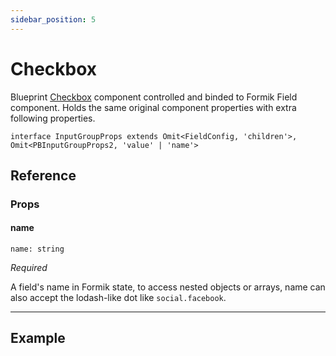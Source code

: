 ```yaml
---
sidebar_position: 5
---
```


# Checkbox

Blueprint [Checkbox](https://blueprintjs.com/docs/#core/components/checkbox) component controlled and binded to Formik Field component. Holds the same original component properties with extra following properties.

`interface InputGroupProps extends Omit<FieldConfig, 'children'>, Omit<PBInputGroupProps2, 'value' | 'name'>`

## Reference

### Props

#### name

`name: string`

*Required*

A field's name in Formik state, to access nested objects or arrays, name can also accept the lodash-like dot like `social.facebook`.

---

## Example